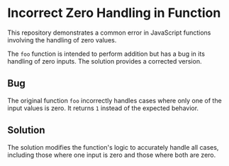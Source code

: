 # Incorrect Zero Handling in Function

This repository demonstrates a common error in JavaScript functions involving the handling of zero values.

The `foo` function is intended to perform addition but has a bug in its handling of zero inputs.  The solution provides a corrected version.

## Bug

The original function `foo` incorrectly handles cases where only one of the input values is zero.  It returns `1` instead of the expected behavior.

## Solution

The solution modifies the function's logic to accurately handle all cases, including those where one input is zero and those where both are zero.